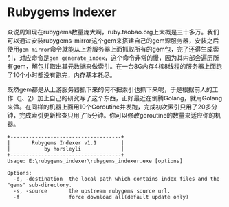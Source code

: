 Rubygems Indexer
==========
众说周知现在rubygems数量庞大啊，ruby.taobao.org上大概是三十多万。我们可以通过安装rubygems-mirror这个gem来搭建自己的gem源服务器，安装之后使用`gem mirror`命令就能从上游服务器上面抓取所有的gem包，完了还得生成索引，对应命令是`gem generate_index`，这个命令非常的慢，因为其内部会遍历所有gem，解包并取出其元数据来做索引。在一台8G内存4核8线程的服务器上面跑了10个小时都没有跑完，内存基本耗尽。

既然gem都是从上游服务器抓下来的何不把索引也抓下来呢，于是根据前人的工作（[1]、[2]）加上自己的研究写了这个东西，正好最近在倒腾Golang，就用Golang来做。在同样的机器上面用10个Goroutine并发跑，完成初次索引只用了20多分钟，完成索引更新检查只用了15分钟。你可以修改goroutine的数量来适应你的机器。


	+------------------------------------+
	|       Rubygems Indexer v1.1        |
	|           by horsleyli             |
	+------------------------------------+
	Usage: E:\rubygems_indexer\rubygems_indexer.exe [options]
	
	Options:
	  -d, -destination	the local path which contains index files and the "gems" sub-directory.
	  -s, -source		the upstream rubygems source url.
	  -f				force download all(default update only)


[1]: https://gist.github.com/kcowgill/5526236
[2]: https://github.com/yoshiori/rubygems-mirror-command/blob/master/lib/rubygems/mirror/command/cli.rb